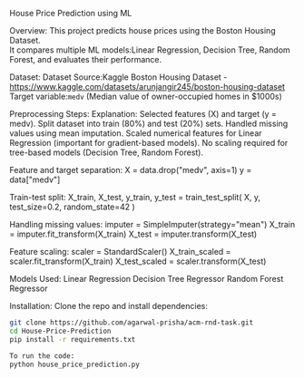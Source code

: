 House Price Prediction using ML

Overview:
This project predicts house prices using the Boston Housing Dataset.  
It compares multiple ML models:Linear Regression, Decision Tree, Random Forest, and evaluates their performance.

Dataset:
Dataset Source:Kaggle Boston Housing Dataset - https://www.kaggle.com/datasets/arunjangir245/boston-housing-dataset
Target variable:`medv` (Median value of owner-occupied homes in $1000s)

Preprocessing Steps:
Explanation:
Selected features (X) and target (y = medv).
Split dataset into train (80%) and test (20%) sets.
Handled missing values using mean imputation.
Scaled numerical features for Linear Regression (important for gradient-based models).
No scaling required for tree-based models (Decision Tree, Random Forest).

Feature and target separation:
X = data.drop("medv", axis=1)
y = data["medv"]

Train-test split:
X_train, X_test, y_train, y_test = train_test_split(
    X, y, test_size=0.2, random_state=42
)

Handling missing values:
imputer = SimpleImputer(strategy="mean")
X_train = imputer.fit_transform(X_train)
X_test = imputer.transform(X_test)

Feature scaling:
scaler = StandardScaler()
X_train_scaled = scaler.fit_transform(X_train)
X_test_scaled = scaler.transform(X_test)

Models Used:
Linear Regression
Decision Tree Regressor
Random Forest Regressor

Installation:
Clone the repo and install dependencies:
```bash
git clone https://github.com/agarwal-prisha/acm-rnd-task.git
cd House-Price-Prediction
pip install -r requirements.txt

To run the code:
python house_price_prediction.py


